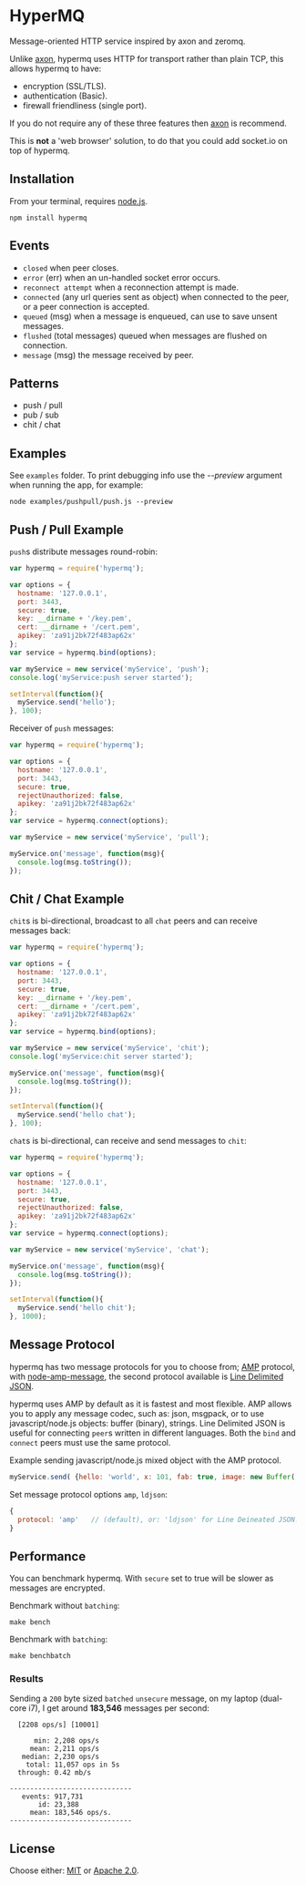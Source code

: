 # HyperMQ

Message-oriented HTTP service inspired by axon and zeromq.  

Unlike [axon](https://www.npmjs.org/package/axon), hypermq uses HTTP for transport rather than plain TCP, this allows hypermq to have:

  - encryption (SSL/TLS).
  - authentication (Basic).
  - firewall friendliness (single port).  

If you do not require any of these three features then [axon](https://www.npmjs.org/package/axon) is recommend.  

This is __not__ a 'web browser' solution, to do that you could add socket.io on top of hypermq.  

## Installation

From your terminal, requires [node.js](http://nodejs.org/).

```
npm install hypermq
```

## Events

  - `closed` when peer closes.
  - `error` (err) when an un-handled socket error occurs.
  - `reconnect attempt` when a reconnection attempt is made.
  - `connected` (any url queries sent as object) when connected to the peer, or a peer connection is accepted.
  - `queued` (msg) when a message is enqueued, can use to save unsent messages.
  - `flushed` (total messages) queued when messages are flushed on connection.
  - `message` (msg) the message received by peer.

## Patterns

  - push / pull
  - pub / sub
  - chit / chat
  
## Examples

See `examples` folder. To print debugging info use the _--preview_ argument when running the app, for example:

```
node examples/pushpull/push.js --preview
```

## Push / Pull Example

`push`s distribute messages round-robin:

```js
var hypermq = require('hypermq');

var options = {
  hostname: '127.0.0.1',
  port: 3443,
  secure: true,
  key: __dirname + '/key.pem',
  cert: __dirname + '/cert.pem',
  apikey: 'za91j2bk72f483ap62x' 
};
var service = hypermq.bind(options);

var myService = new service('myService', 'push');
console.log('myService:push server started');

setInterval(function(){
  myService.send('hello');
}, 100);
```
Receiver of `push` messages:

```js
var hypermq = require('hypermq');

var options = { 
  hostname: '127.0.0.1', 
  port: 3443, 
  secure: true, 
  rejectUnauthorized: false,
  apikey: 'za91j2bk72f483ap62x' 
};
var service = hypermq.connect(options);

var myService = new service('myService', 'pull');

myService.on('message', function(msg){
  console.log(msg.toString());
});
```

## Chit / Chat Example

`chit`s is bi-directional, broadcast to all `chat` peers and can receive messages back:

```js
var hypermq = require('hypermq');

var options = {
  hostname: '127.0.0.1',
  port: 3443,
  secure: true,
  key: __dirname + '/key.pem',
  cert: __dirname + '/cert.pem',
  apikey: 'za91j2bk72f483ap62x' 
};
var service = hypermq.bind(options);

var myService = new service('myService', 'chit');
console.log('myService:chit server started');

myService.on('message', function(msg){
  console.log(msg.toString());
});

setInterval(function(){
  myService.send('hello chat');
}, 100);
```

`chat`s is bi-directional, can receive and send messages to `chit`:

```js
var hypermq = require('hypermq');

var options = { 
  hostname: '127.0.0.1', 
  port: 3443, 
  secure: true, 
  rejectUnauthorized: false,
  apikey: 'za91j2bk72f483ap62x' 
};
var service = hypermq.connect(options);

var myService = new service('myService', 'chat');

myService.on('message', function(msg){
  console.log(msg.toString());
});

setInterval(function(){
  myService.send('hello chit');
}, 1000);
```

## Message Protocol

hypermq has two message protocols for you to choose from; [AMP](https://github.com/visionmedia/node-amp) protocol, with [node-amp-message](https://github.com/visionmedia/node-amp-message), the second protocol available is [Line Delimited JSON](http://en.wikipedia.org/wiki/Line_Delimited_JSON).  

hypermq uses AMP by default as it is fastest and most flexible. AMP allows you to apply any message codec, such as: json, msgpack, or to use javascript/node.js objects: buffer (binary), strings. Line Delimited JSON is useful for connecting `peer`s written in different languages. Both the `bind` and `connect` peers must use the same protocol.    

Example sending javascript/node.js mixed object with the AMP protocol.

```js
myService.send( {hello: 'world', x: 101, fab: true, image: new Buffer('binary image data')} );
```
Set message protocol options `amp`, `ldjson`:
```js
{
  protocol: 'amp'   // (default), or: 'ldjson' for Line Deineated JSON.
}
```

## Performance

You can benchmark hypermq. With `secure` set to true will be slower as messages are encrypted.  

Benchmark without `batching`:
```
make bench
```
Benchmark with `batching`:
```
make benchbatch
```
### Results

Sending a `200` byte sized `batched` `unsecure` message, on my laptop (dual-core i7), I get around __183,546__ messages per second:

```
  [2208 ops/s] [10001]

      min: 2,208 ops/s
     mean: 2,211 ops/s
   median: 2,230 ops/s
    total: 11,057 ops in 5s
  through: 0.42 mb/s

------------------------------
   events: 917,731
       id: 23,388
     mean: 183,546 ops/s.
------------------------------
```

## License

Choose either: [MIT](http://opensource.org/licenses/MIT) or [Apache 2.0](http://www.apache.org/licenses/LICENSE-2.0).

